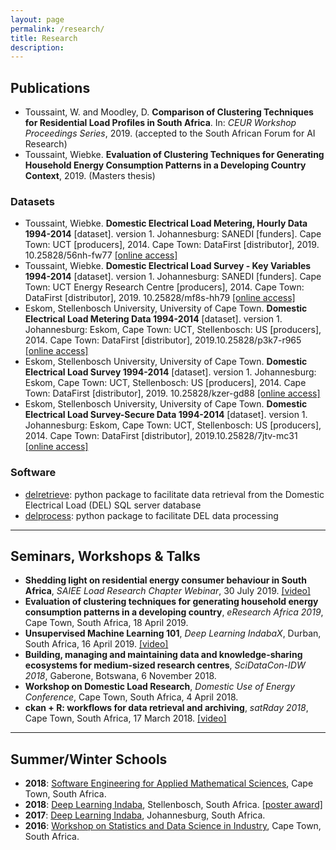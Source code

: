 ```yaml
---
layout: page
permalink: /research/
title: Research
description: 
---
```


## Publications
* Toussaint, W. and Moodley, D. __Comparison of Clustering Techniques for Residential Load Profiles in South Africa__. In: _CEUR Workshop Proceedings Series_, 2019. (accepted to the South African Forum for AI Research)
* Toussaint, Wiebke. __Evaluation of Clustering Techniques for Generating Household Energy Consumption Patterns in a Developing Country Context__, 2019. (Masters thesis)

### Datasets
* Toussaint, Wiebke. __Domestic Electrical Load Metering, Hourly Data 1994-2014__ [dataset]. version 1. Johannesburg: SANEDI [funders]. Cape Town: UCT [producers], 2014. Cape Town: DataFirst [distributor], 2019. 10.25828/56nh-fw77 <a href="https://www.datafirst.uct.ac.za/dataportal/index.php/catalog/759" target="_blank">[online access]</a> 
* Toussaint, Wiebke. __Domestic Electrical Load Survey - Key Variables 1994-2014__ [dataset]. version 1. Johannesburg: SANEDI [funders]. Cape Town: UCT Energy Research Centre [producers], 2014. Cape Town: DataFirst [distributor], 2019. 10.25828/mf8s-hh79 <a href="https://www.datafirst.uct.ac.za/dataportal/index.php/catalog/758" target="_blank">[online access]</a> 
* Eskom, Stellenbosch University, University of Cape Town. __Domestic Electrical Load Metering Data 1994-2014__ [dataset]. version 1. Johannesburg: Eskom, Cape Town: UCT, Stellenbosch: US [producers], 2014. Cape Town: DataFirst [distributor], 2019.10.25828/p3k7-r965 <a href="https://www.datafirst.uct.ac.za/dataportal/index.php/catalog/760" target="_blank">[online access]</a> 
* Eskom, Stellenbosch University, University of Cape Town. __Domestic Electrical Load Survey 1994-2014__ [dataset]. version 1. Johannesburg: Eskom, Cape Town: UCT, Stellenbosch: US [producers], 2014. Cape Town: DataFirst [distributor], 2019. 10.25828/kzer-gd88 <a href="https://www.datafirst.uct.ac.za/dataportal/index.php/catalog/755" target="_blank">[online access]</a> 
* Eskom, Stellenbosch University, University of Cape Town. __Domestic Electrical Load Survey-Secure Data 1994-2014__ [dataset]. version 1. Johannesburg: Eskom, Cape Town: UCT, Stellenbosch: US [producers], 2014. Cape Town: DataFirst [distributor], 2019.10.25828/7jtv-mc31 <a href="https://www.datafirst.uct.ac.za/dataportal/index.php/catalog/757" target="_blank">[online access]</a> 

### Software
* <a href="https://github.com/wiebket/delretrieve" target="_blank">delretrieve</a>: python package to facilitate data retrieval from the Domestic Electrical Load (DEL) SQL server database
* <a href="https://github.com/wiebket/delprocess" target="_blank">delprocess</a>: python package to facilitate DEL data processing 

---

## Seminars, Workshops & Talks

* __Shedding light on residential energy consumer behaviour in South Africa__, _SAIEE Load Research Chapter Webinar_, 30 July 2019. <a href="https://youtu.be/ULBfbPN5i7I" target="_blank">[video]</a>   
* __Evaluation of clustering techniques for generating household energy consumption patterns in a developing country__, _eResearch Africa 2019_, Cape Town, South Africa, 18 April 2019.
* __Unsupervised Machine Learning 101__, _Deep Learning IndabaX_, Durban, South Africa, 16 April 2019. <a href="https://youtu.be/E-Q9PWs2SCk" target="_blank">[video]</a>  
* __Building, managing and maintaining data and knowledge-sharing ecosystems for medium-sized research centres__, _SciDataCon-IDW 2018_, Gaberone, Botswana, 6 November 2018.  
* __Workshop on Domestic Load Research__, _Domestic Use of Energy Conference_, Cape Town, South Africa, 4 April 2018.
* __ckan + R: workflows for data retrieval and archiving__, _satRday 2018_, Cape Town, South Africa, 17 March 2018. <a href="https://youtu.be/qNQKX9FFcRU" target="_blank">[video]</a>

---

## Summer/Winter Schools

* __2018__: <a href="https://seams-workshop.gitlab.io/participants/2018/" target="_blank">Software Engineering for Applied Mathematical Sciences</a>, Cape Town, South Africa.
* __2018__: <a href="http://www.deeplearningindaba.com/" target="_blank">Deep Learning Indaba</a>, Stellenbosch, South Africa. <a href="../assets/pdf/2018_dlindaba_poster.pdf" target="_blank">[poster award]</a>
* __2017__: <a href="http://www.deeplearningindaba.com/" target="_blank">Deep Learning Indaba</a>, Johannesburg, South Africa. 
* __2016__: <a href="https://inscida.wixsite.com/inscida2016" target="_blank">Workshop on Statistics and Data Science in Industry</a>, Cape Town, South Africa.

